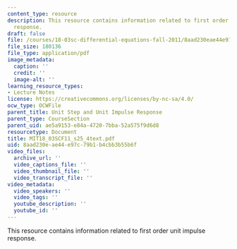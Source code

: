 ```yaml
---
content_type: resource
description: This resource contains information related to first order unit impulse
  response.
draft: false
file: /courses/18-03sc-differential-equations-fall-2011/8aad230eae44e97c79b1b4cbb3b55b6f_MIT18_03SCF11_s25_4text.pdf
file_size: 180136
file_type: application/pdf
image_metadata:
  caption: ''
  credit: ''
  image-alt: ''
learning_resource_types:
- Lecture Notes
license: https://creativecommons.org/licenses/by-nc-sa/4.0/
ocw_type: OCWFile
parent_title: Unit Step and Unit Impulse Response
parent_type: CourseSection
parent_uid: ae5a9153-e84a-4720-7bba-52a575f9d6d8
resourcetype: Document
title: MIT18_03SCF11_s25_4text.pdf
uid: 8aad230e-ae44-e97c-79b1-b4cbb3b55b6f
video_files:
  archive_url: ''
  video_captions_file: ''
  video_thumbnail_file: ''
  video_transcript_file: ''
video_metadata:
  video_speakers: ''
  video_tags: ''
  youtube_description: ''
  youtube_id: ''
---
```

This resource contains information related to first order unit impulse response.
